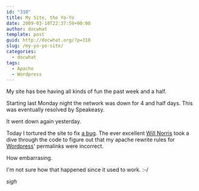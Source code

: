 ```yaml
---
id: "310"
title: My Site, the Yo-Yo
date: 2009-03-18T22:37:59+00:00
author: docwhat
template: post
guid: http://docwhat.org/?p=310
slug: /my-yo-yo-site/
categories:
  - docwhat
tags:
  - Apache
  - Wordpress
---
```


My site has bee having all kinds of fun the past week and a half.

Starting last Monday night the network was down for 4 and half days. This was
eventually resolved by Speakeasy.

It went down again yesterday.

Today I tortured the site to fix
[a bug](http://code.google.com/p/diso/issues/detail?id=101). The ever
excellent [Will Norris](http://willnorris.com/) took a dive through the code
to figure out that my apache rewrite rules for
[Wordpress](http://wordpress.org/)' permalinks were incorrect.

How embarrasing.

I'm not sure how that happened since it used to work. :-/

_sigh_
